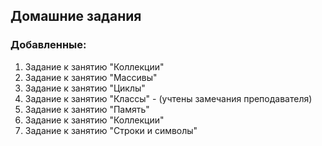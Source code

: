 ## Домашние задания

### Добавленные:

1. Задание к занятию "Коллекции"
2. Задание к занятию "Массивы"
3. Задание к занятию "Циклы"
4. Задание к занятию "Классы" - (учтены замечания преподавателя)
5. Задание к занятию "Память"
6. Задание к занятию "Коллекции"
7. Задание к занятию "Строки и символы"